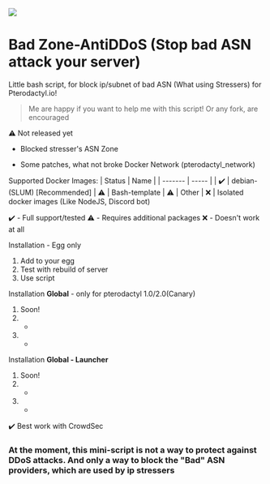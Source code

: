 ![](https://i.imgur.com/B0qM4s1.png)
# Bad Zone-AntiDDoS (Stop bad ASN attack your server)
Little bash script, for block ip/subnet of bad ASN (What using Stressers) for Pterodactyl.io!
> Me are happy if you want to help me with this script! Or any fork, are encouraged

⚠️ Not released yet

* Blocked stresser's ASN Zone

* Some patches, what not broke Docker Network (pterodactyl_network)

Supported Docker Images:
| Status | Name |
| ------- | ----- |
| ✔️ | debian-(SLUM) [Recommended]
| ⚠️ | Bash-template 
| ⚠️ | Other
| ❌ | Isolated docker images (Like NodeJS, Discord bot)

 ✔️ - Full support/tested
 ⚠️ - Requires additional packages
 ❌ - Doesn't work at all

Installation - Egg only
1. Add to your egg
2. Test with rebuild of server
3. Use script

Installation <b>Global</b> - only for pterodactyl 1.0/2.0(Canary)
1. Soon!
2. -
3. -

Installation <b>Global - Launcher</b>
1. Soon!
2. -
3. -

✔️ Best work with CrowdSec
<h3>At the moment, this mini-script is not a way to protect against DDoS attacks. And only a way to block the "Bad" ASN providers, which are used by ip stressers</h3>
